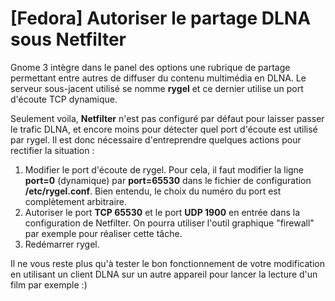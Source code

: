 # [Fedora] Autoriser le partage DLNA sous Netfilter

Gnome 3 intègre dans le panel des options une rubrique de partage permettant entre autres de diffuser du contenu multimédia en DLNA. Le serveur sous-jacent utilisé se nomme **rygel** et ce dernier utilise un port d'écoute TCP dynamique.

Seulement voila, **Netfilter** n'est pas configuré par défaut pour laisser passer le trafic DLNA, et encore moins pour détecter quel port d'écoute est utilisé par rygel. Il est donc nécessaire d'entreprendre quelques actions pour rectifier la situation :

1. Modifier le port d'écoute de rygel. Pour cela, il faut modifier la ligne **port=0** (dynamique) par **port=65530** dans le fichier de configuration **/etc/rygel.conf**. Bien entendu, le choix du numéro du port est complètement arbitraire.
2. Autoriser le port **TCP 65530** et le port **UDP 1900** en entrée dans la configuration de Netfilter. On pourra utiliser l'outil graphique "firewall" par exemple pour réaliser cette tâche.
3. Redémarrer rygel.

Il ne vous reste plus qu'à tester le bon fonctionnement de votre modification en utilisant un client DLNA sur un autre appareil pour lancer la lecture d'un film par exemple :)
